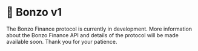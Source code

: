 # 🏦 Bonzo v1

The Bonzo Finance protocol is currently in development. More information about the Bonzo Finance API and details of the protocol will be made available soon. Thank you for your patience.
